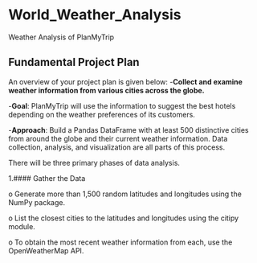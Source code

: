 # World_Weather_Analysis
Weather Analysis of PlanMyTrip

## Fundamental Project Plan
An overview of your project plan is given below:
-**Collect and examine weather information from various cities across the globe.**

-**Goal**: PlanMyTrip will use the information to suggest the best hotels depending on the weather preferences of its customers.

-**Approach**: Build a Pandas DataFrame with at least 500 distinctive cities from around the globe and their current weather information. Data collection, analysis, and visualization are all parts of this process.

There will be three primary phases of data analysis.

1.#### Gather the Data

o Generate more than 1,500 random latitudes and longitudes using the NumPy package.

o List the closest cities to the latitudes and longitudes using the citipy module.

o To obtain the most recent weather information from each, use the OpenWeatherMap API.
